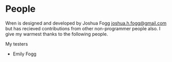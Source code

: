 # People

Wren is designed and developed by Joshua Fogg <joshua.h.fogg@gmail.com> but has recieved contributions from other non-programmer people also. I give my warmest thanks to the following people.

My testers
* Emily Fogg